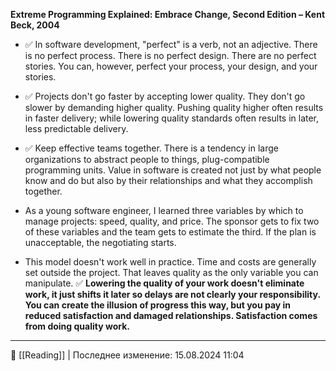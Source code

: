 **Extreme Programming Explained: Embrace Change, Second Edition – Kent Beck, 2004**

- ✅ In software development, "perfect" is a verb, not an adjective. There is no perfect process. There is no perfect design. There are no perfect stories. You can, however, perfect your process, your design, and your stories.

- ✅ Projects don't go faster by accepting lower quality. They don't go slower by demanding higher quality. Pushing quality higher often results in faster delivery; while lowering quality standards often results in later, less predictable delivery.

- ✅ Keep effective teams together. There is a tendency in large organizations to abstract people to things, plug-compatible programming units. Value in software is created not just by what people know and do but also by their relationships and what they accomplish together.

- As a young software engineer, I learned three variables by which to manage projects: speed, quality, and price. The sponsor gets to fix two of these variables and the team gets to estimate the third. If the plan is unacceptable, the negotiating starts.

- This model doesn't work well in practice. Time and costs are generally set outside the project. That leaves quality as the only variable you can manipulate. ✅ **Lowering the quality of your work doesn't eliminate work, it just shifts it later so delays are not clearly your responsibility. You can create the illusion of progress this way, but you pay in reduced satisfaction and damaged relationships. Satisfaction comes from doing quality work.**

----
📂 [[Reading]] | Последнее изменение: 15.08.2024 11:04